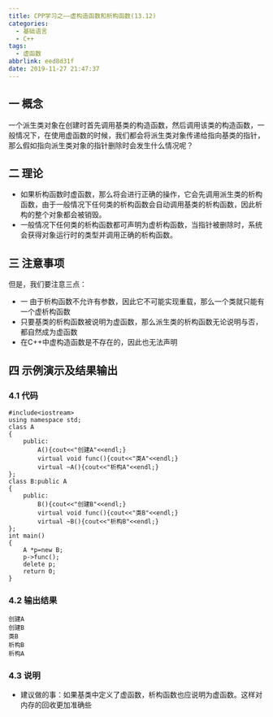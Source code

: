 ```yaml
---
title: CPP学习之——虚构造函数和析构函数(13.12)
categories:
  - 基础语言
  - C++
tags:
  - 虚函数
abbrlink: eed8d31f
date: 2019-11-27 21:47:37
---
```

## 一 概念

一个派生类对象在创建时首先调用基类的构造函数，然后调用该类的构造函数，一般情况下，在使用虚函数的时候，我们都会将派生类对象传递给指向基类的指针，那么假如指向派生类对象的指针删除时会发生什么情况呢？  

<!--more-->

## 二 理论

* 如果析构函数时虚函数，那么将会进行正确的操作，它会先调用派生类的析构函数，由于一般情况下任何类的析构函数会自动调用基类的析构函数，因此析构的整个对象都会被销毁。
* 一般情况下任何类的析构函数都可声明为虚析构函数，当指针被删除时，系统会获得对象运行时的类型并调用正确的析构函数。

## 三 注意事项

但是，我们要注意三点： 

* 一 由于析构函数不允许有参数，因此它不可能实现重载，那么一个类就只能有一个虚析构函数
* 只要基类的析构函数被说明为虚函数，那么派生类的析构函数无论说明与否，都自然成为虚函数
* 在C++中虚构造函数是不存在的，因此也无法声明

## 四 示例演示及结果输出

### 4.1 代码

```
#include<iostream>
using namespace std;
class A
{
	public:
		A(){cout<<"创建A"<<endl;}
		virtual void func(){cout<<"类A"<<endl;}
		virtual ~A(){cout<<"析构A"<<endl;}
};
class B:public A
{
	public:
		B(){cout<<"创建B"<<endl;}
		virtual void func(){cout<<"类B"<<endl;}
		virtual ~B(){cout<<"析构B"<<endl;}
};
int main()
{
	A *p=new B;
	p->func();
	delete p;
	return 0;
}
```

### 4.2 输出结果

```
创建A
创建B
类B
析构B
析构A
```

### 4.3 说明

* 建议做的事：如果基类中定义了虚函数，析构函数也应说明为虚函数。这样对内存的回收更加准确些